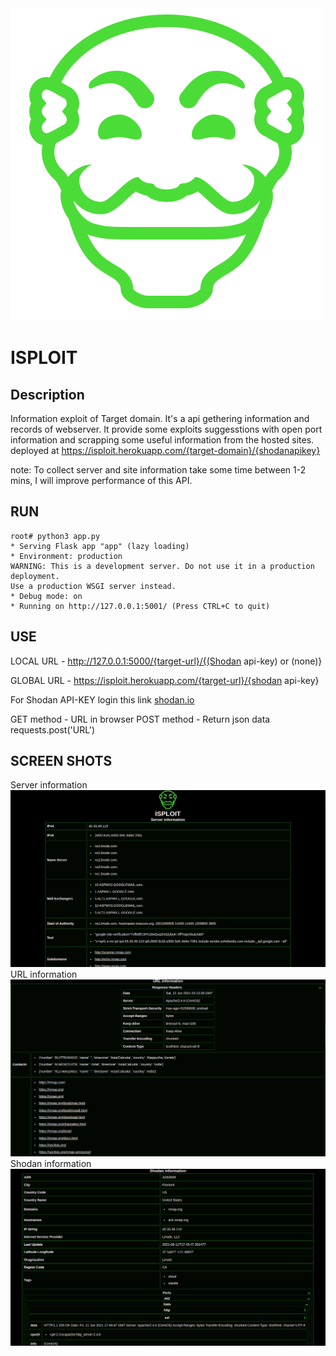 <img src="static/logo.png">

# ISPLOIT
Description
---

Information exploit of Target domain. It's a api gethering information and records of webserver. It provide some exploits suggesstions with open port information and scrapping some useful information from the hosted sites. deployed at https://isploit.herokuapp.com/{target-domain}/{shodanapikey}

note: To collect server and site information take some time between 1-2 mins, I will improve performance of this API. 

RUN
---
    root# python3 app.py
    * Serving Flask app "app" (lazy loading)
    * Environment: production
    WARNING: This is a development server. Do not use it in a production deployment.
    Use a production WSGI server instead.
    * Debug mode: on
    * Running on http://127.0.0.1:5001/ (Press CTRL+C to quit)


USE
---

LOCAL URL - http://127.0.0.1:5000/{target-url}/{(Shodan api-key) or (none)}

GLOBAL URL - https://isploit.herokuapp.com/{target-url}/{shodan api-key}

For Shodan API-KEY login this link <a href="https://www.shodan.io">shodan.io</a>

GET method - URL in browser
POST method - Return json data
    requests.post('URL')

SCREEN SHOTS
---
Server information
<img src="static/server information.png">
URL information
<img src="static/url information.png">
Shodan information
<img src="static/shodan information.png">